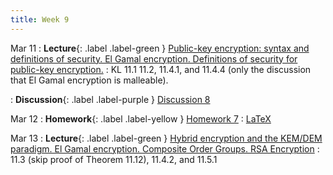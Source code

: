 ```yaml
---
title: Week 9
---
```


Mar 11
: **Lecture**{: .label .label-green } [Public-key encryption: syntax and definitions of security. El Gamal encryption. Definitions of security for public-key encryption.](/assets/lecture_slides/lec14.pdf)
    : KL 11.1 11.2, 11.4.1, and 11.4.4 (only the discussion that El Gamal encryption is malleable).

: **Discussion**{: .label .label-purple } [Discussion 8](/assets/discussion/disc8.pdf)

Mar 12
: **Homework**{: .label .label-yellow } [Homework 7](/assets/homework/hw7.pdf)
    : [LaTeX](/assets/homework/hw7.tex)

Mar 13
: **Lecture**{: .label .label-green } [Hybrid encryption and the KEM/DEM paradigm. El Gamal encryption. Composite Order Groups. RSA Encryption](/assets/lecture_slides/lec14.pdf)
    : 11.3 (skip proof of Theorem 11.12), 11.4.2, and 11.5.1 
